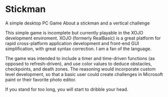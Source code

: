 # Stickman
A simple desktop PC Game About a stickman and a vertical challenge

This simple game is incomplete but currently playable in the XOJO development enviroment.  XOJO (formerly RealBasic) is a great platform for rapid cross-platform application development and front-end GUI simplification, with great syntax correction.  I am a fan of the language.

The game was intended to include a timer and time-driven functions (as opposed to refresh-driven), and use color values to deduce obstacles, checkpoints, and death zones.  The reasoning would incorporate custom level development, so that a basic user could create challenges in Microsoft paint or their favorite photo editor.

If you stand for too long, you will start to dribble your head.
